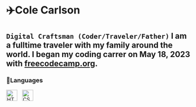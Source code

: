 # :airplane:Cole Carlson

**`Digital Craftsman (Coder/Traveler/Father)`**
I am a fulltime traveler with my family around the world. I began my coding carrer on May 18, 2023 with <a href="freecodecamp.org">freecodecamp.org</a>.
---

### :school:Languages
<img align="left" alt="HTML" width="30px" style="padding-right:10px;" src="https://cdn.jsdelivr.net/gh/devicons/devicon/icons/html5/html5-plain.svg" />
<img align="left" alt="CSS" width="30px" style="padding-right:10px;" src="https://cdn.jsdelivr.net/gh/devicons/devicon/icons/css3/css3-plain.svg" />
